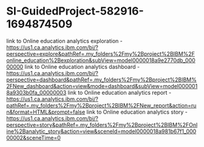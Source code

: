 # SI-GuidedProject-582916-1694874509
link to Online education analytics exploration - https://us1.ca.analytics.ibm.com/bi/?perspective=explore&pathRef=.my_folders%2Fmy%2Bproject%2BIBM%2Fonline_education%2Bexploration&subView=model0000018a9e2770db_00000000
link to Online education analytics dashboard - https://us1.ca.analytics.ibm.com/bi/?perspective=dashboard&pathRef=.my_folders%2Fmy%2Bproject%2BIBM%2FNew_dashboard&action=view&mode=dashboard&subView=model0000018a9303b0fa_00000003
link to Online education analytics report - https://us1.ca.analytics.ibm.com/bi/?pathRef=.my_folders%2Fmy%2Bproject%2BIBM%2FNew_report&action=run&format=HTML&prompt=false
link to Online education analytics story - https://us1.ca.analytics.ibm.com/bi/?perspective=story&pathRef=.my_folders%2Fmy%2Bproject%2BIBM%2FOnline%2Banalytic_story&action=view&sceneId=model0000018a981b67f1_00000002&sceneTime=0
